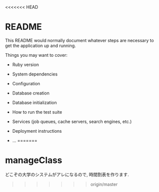 <<<<<<< HEAD
# README

This README would normally document whatever steps are necessary to get the
application up and running.

Things you may want to cover:

* Ruby version

* System dependencies

* Configuration

* Database creation

* Database initialization

* How to run the test suite

* Services (job queues, cache servers, search engines, etc.)

* Deployment instructions

* ...
=======
# manageClass
どこぞの大学のシステムがアレになるので, 時間割表を作ります.
>>>>>>> origin/master
